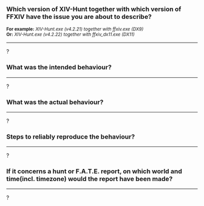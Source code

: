 ### Which version of XIV-Hunt together with which version of FFXIV have the issue you are about to describe?  
<sup>**For example:** *XIV-Hunt.exe (v4.2.21) together with ffxiv.exe (DX9)*</sup>  
<sup>**Or:** *XIV-Hunt.exe (v4.2.22) together with ffxiv_dx11.exe (DX11)*</sup>  

---

?  

### What was the intended behaviour?

---

?

### What was the actual behaviour?

---

?

### Steps to reliably reproduce the behaviour?

---

?

### If it concerns a hunt or F.A.T.E. report, on which world and time(incl. timezone) would the report have been made?

---

?
